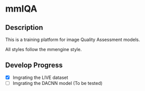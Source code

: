 # mmIQA

## Description

This is a training platform for image Quality Assessment models.

All styles follow the mmengine style.

## Develop Progress

- [x] Imgrating the LIVE dataset
- [ ] Imgrating the DACNN model (To be tested)
